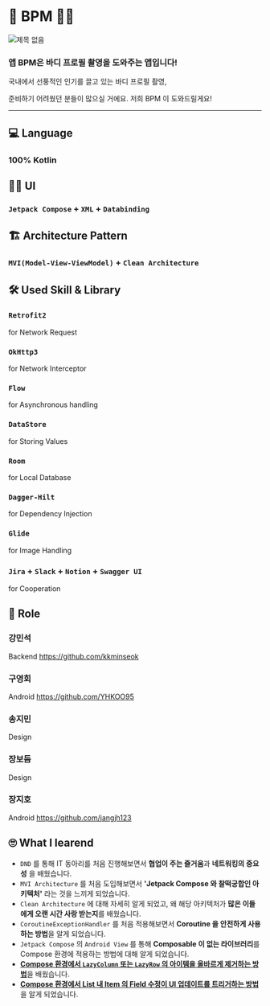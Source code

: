 # 💪 BPM 🏋️‍♀️

![제목 없음](https://github.com/jangjh123/bpm-android/assets/82919343/0c252b64-d1b9-4ce7-b7d5-010c871276a3)

### **앱 BPM은 바디 프로필 촬영을 도와주는 앱입니다!**

국내에서 선풍적인 인기를 끌고 있는 바디 프로필 촬영,

준비하기 어려웠던 분들이 많으실 거에요. 저희 BPM 이 도와드릴게요!

---

## 💻 Language
### 100% Kotlin

## 👨‍🎨 UI
### <code>Jetpack Compose</code> + <code>XML</code> + <code>Databinding</code>

## 🏗 Architecture Pattern
### <code>MVI(Model-View-ViewModel)</code> + <code>Clean Architecture</code>
  
## 🛠 Used Skill & Library
### <code>Retrofit2</code> 
for Network Request
### <code>OkHttp3</code>
for Network Interceptor
### <code>Flow</code>
for Asynchronous handling
### <code>DataStore</code> 
for Storing Values
### <code>Room</code> 
for Local Database
### <code>Dagger-Hilt</code> 
for Dependency Injection
### <code>Glide</code>
for Image Handling
### <code>Jira</code> + <code>Slack</code> + <code>Notion</code> + <code>Swagger UI</code>
for Cooperation

## 📢 Role
### 강민석
Backend https://github.com/kkminseok
### 구영회
Android https://github.com/YHKOO95
### 송지민
Design
### 장보듬
Design
### 장지호
Android https://github.com/jangjh123

## 🙄 What I learend
- <code>DND</code> 를 통해 IT 동아리를 처음 진행해보면서 **협업이 주는 즐거움**과 **네트워킹의 중요성** 을 배웠습니다.
- <code>MVI Architecture</code> 를 처음 도입해보면서 **'Jetpack Compose 와 찰떡궁합인 아키텍처'** 라는 것을 느끼게 되었습니다.
- <code>Clean Architecture</code> 에 대해 자세히 알게 되었고, 왜 해당 아키텍처가 **많은 이들에게 오랜 시간 사랑 받는지**를 배웠습니다.
- <code>CoroutineExceptionHandler</code> 를 처음 적용해보면서 **Coroutine 을 안전하게 사용하는 방법**을 알게 되었습니다.
- <code>Jetpack Compose</code> 의 <code>Android View</code> 를 통해 **Composable 이 없는 라이브러리**를 Compose 환경에 적용하는 방법에 대해 알게 되었습니다.
- [**Compose 환경에서 <code>LazyColumn</code> 또는 <code>LazyRow</code> 의 아이템을 올바르게 제거하는 방법**](https://blothhundr.tistory.com/139)을 배웠습니다. 
- [**Compose 환경에서 List 내 Item 의 Field 수정이 UI 업데이트를 트리거하는 방법**](https://blothhundr.tistory.com/143)을 알게 되었습니다.
